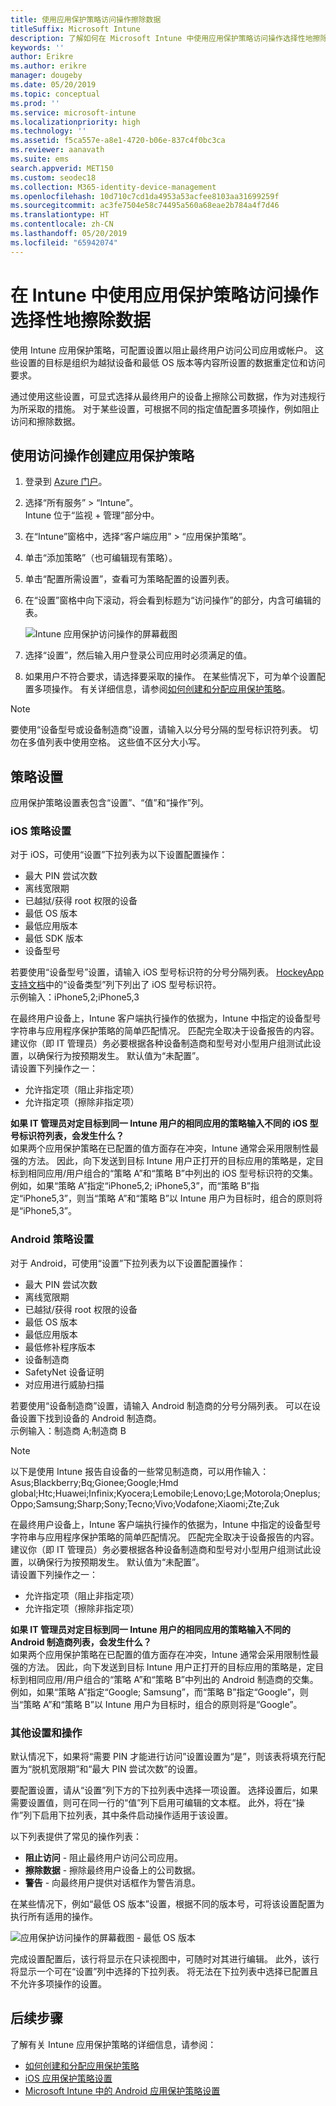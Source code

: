 ```yaml
---
title: 使用应用保护策略访问操作擦除数据
titleSuffix: Microsoft Intune
description: 了解如何在 Microsoft Intune 中使用应用保护策略访问操作选择性地擦除数据。
keywords: ''
author: Erikre
ms.author: erikre
manager: dougeby
ms.date: 05/20/2019
ms.topic: conceptual
ms.prod: ''
ms.service: microsoft-intune
ms.localizationpriority: high
ms.technology: ''
ms.assetid: f5ca557e-a8e1-4720-b06e-837c4f0bc3ca
ms.reviewer: aanavath
ms.suite: ems
search.appverid: MET150
ms.custom: seodec18
ms.collection: M365-identity-device-management
ms.openlocfilehash: 10d710c7cd1da4953a53acfee8103aa31699259f
ms.sourcegitcommit: ac3fe7504e58c74495a560a68eae2b784a4f7d46
ms.translationtype: HT
ms.contentlocale: zh-CN
ms.lasthandoff: 05/20/2019
ms.locfileid: "65942074"
---
```

# <a name="selectively-wipe-data-using-app-protection-policy-access-actions-in-intune"></a>在 Intune 中使用应用保护策略访问操作选择性地擦除数据

使用 Intune 应用保护策略，可配置设置以阻止最终用户访问公司应用或帐户。 这些设置的目标是组织为越狱设备和最低 OS 版本等内容所设置的数据重定位和访问要求。
 
通过使用这些设置，可显式选择从最终用户的设备上擦除公司数据，作为对违规行为所采取的措施。 对于某些设置，可根据不同的指定值配置多项操作，例如阻止访问和擦除数据。

## <a name="create-an-app-protection-policy-using-access-actions"></a>使用访问操作创建应用保护策略

1. 登录到 [Azure 门户](https://portal.azure.com)。
2. 选择“所有服务” > “Intune”。  
    Intune 位于“监视 + 管理”部分中。
3. 在“Intune”窗格中，选择“客户端应用” > “应用保护策略”。
4. 单击“添加策略”（也可编辑现有策略）。 
5. 单击“配置所需设置”，查看可为策略配置的设置列表。 
6. 在“设置”窗格中向下滚动，将会看到标题为“访问操作”的部分，内含可编辑的表。

    ![Intune 应用保护访问操作的屏幕截图](./media/apps-selective-wipe-access-actions01.png)

7. 选择“设置”，然后输入用户登录公司应用时必须满足的值。 
8. 如果用户不符合要求，请选择要采取的操作。 在某些情况下，可为单个设置配置多项操作。 有关详细信息，请参阅[如何创建和分配应用保护策略](app-protection-policies.md)。

>[!NOTE]
> 要使用“设备型号或设备制造商”设置，请输入以分号分隔的型号标识符列表。 切勿在多值列表中使用空格。 这些值不区分大小写。 

## <a name="policy-settings"></a>策略设置 

应用保护策略设置表包含“设置”、“值”和“操作”列。

### <a name="ios-policy-settings"></a>iOS 策略设置
对于 iOS，可使用“设置”下拉列表为以下设置配置操作：
-  最大 PIN 尝试次数
-  离线宽限期
-  已越狱/获得 root 权限的设备
-  最低 OS 版本
-  最低应用版本
-  最低 SDK 版本
-  设备型号

若要使用“设备型号”设置，请输入 iOS 型号标识符的分号分隔列表。 [HockeyApp 支持文档](https://support.hockeyapp.net/kb/client-integration-ios-mac-os-x-tvos/ios-device-types)中的“设备类型”列下列出了 iOS 型号标识符。<br>
示例输入：iPhone5,2;iPhone5,3

在最终用户设备上，Intune 客户端执行操作的依据为，Intune 中指定的设备型号字符串与应用程序保护策略的简单匹配情况。 匹配完全取决于设备报告的内容。 建议你（即 IT 管理员）务必要根据各种设备制造商和型号对小型用户组测试此设置，以确保行为按预期发生。 默认值为“未配置”。<br>
请设置下列操作之一： 
- 允许指定项（阻止非指定项）
- 允许指定项（擦除非指定项）

**如果 IT 管理员对定目标到同一 Intune 用户的相同应用的策略输入不同的 iOS 型号标识符列表，会发生什么？**<br>
如果两个应用保护策略在已配置的值方面存在冲突，Intune 通常会采用限制性最强的方法。 因此，向下发送到目标 Intune 用户正打开的目标应用的策略是，定目标到相同应用/用户组合的“策略 A”和“策略 B”中列出的 iOS 型号标识符的交集。 例如，如果“策略 A”指定“iPhone5,2; iPhone5,3”，而“策略 B”指定“iPhone5,3”，则当“策略 A”和“策略 B”以 Intune 用户为目标时，组合的原则将是“iPhone5,3”。 

### <a name="android-policy-settings"></a>Android 策略设置

对于 Android，可使用“设置”下拉列表为以下设置配置操作：
-  最大 PIN 尝试次数
-  离线宽限期
-  已越狱/获得 root 权限的设备
-  最低 OS 版本
-  最低应用版本
-  最低修补程序版本
-  设备制造商
-  SafetyNet 设备证明
-  对应用进行威胁扫描

若要使用“设备制造商”设置，请输入 Android 制造商的分号分隔列表。 可以在设备设置下找到设备的 Android 制造商。<br>
示例输入：制造商 A;制造商 B 

>[!NOTE]
> 以下是使用 Intune 报告自设备的一些常见制造商，可以用作输入：Asus;Blackberry;Bq;Gionee;Google;Hmd global;Htc;Huawei;Infinix;Kyocera;Lemobile;Lenovo;Lge;Motorola;Oneplus;Oppo;Samsung;Sharp;Sony;Tecno;Vivo;Vodafone;Xiaomi;Zte;Zuk

在最终用户设备上，Intune 客户端执行操作的依据为，Intune 中指定的设备型号字符串与应用程序保护策略的简单匹配情况。 匹配完全取决于设备报告的内容。 建议你（即 IT 管理员）务必要根据各种设备制造商和型号对小型用户组测试此设置，以确保行为按预期发生。 默认值为“未配置”。<br>
请设置下列操作之一： 
- 允许指定项（阻止非指定项）
- 允许指定项（擦除非指定项）

**如果 IT 管理员对定目标到同一 Intune 用户的相同应用的策略输入不同的 Android 制造商列表，会发生什么？**<br>
如果两个应用保护策略在已配置的值方面存在冲突，Intune 通常会采用限制性最强的方法。 因此，向下发送到目标 Intune 用户正打开的目标应用的策略是，定目标到相同应用/用户组合的“策略 A”和“策略 B”中列出的 Android 制造商的交集。 例如，如果“策略 A”指定“Google; Samsung”，而“策略 B”指定“Google”，则当“策略 A”和“策略 B”以 Intune 用户为目标时，组合的原则将是“Google”。 

### <a name="additional-settings-and-actions"></a>其他设置和操作 

默认情况下，如果将“需要 PIN 才能进行访问”设置设置为“是”，则该表将填充行配置为“脱机宽限期”和“最大 PIN 尝试次数”的设置。
 
要配置设置，请从“设置”列下方的下拉列表中选择一项设置。 选择设置后，如果需要设置值，则可在同一行的“值”列下启用可编辑的文本框。 此外，将在“操作”列下启用下拉列表，其中条件启动操作适用于该设置。 

以下列表提供了常见的操作列表：
-  **阻止访问** - 阻止最终用户访问公司应用。
-  **擦除数据** - 擦除最终用户设备上的公司数据。
-  **警告** - 向最终用户提供对话框作为警告消息。

在某些情况下，例如“最低 OS 版本”设置，根据不同的版本号，可将该设置配置为执行所有适用的操作。 

![应用保护访问操作的屏幕截图 - 最低 OS 版本](./media/apps-selective-wipe-access-actions05.png)

完成设置配置后，该行将显示在只读视图中，可随时对其进行编辑。 此外，该行将显示一个可在“设置”列中选择的下拉列表。 将无法在下拉列表中选择已配置且不允许多项操作的设置。

## <a name="next-steps"></a>后续步骤

了解有关 Intune 应用保护策略的详细信息，请参阅：
- [如何创建和分配应用保护策略](app-protection-policies.md)
- [iOS 应用保护策略设置](app-protection-policy-settings-ios.md)
- [Microsoft Intune 中的 Android 应用保护策略设置](app-protection-policy-settings-android.md) 
